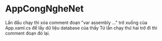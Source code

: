 # AppCongNgheNet
Lần đầu chạy thì xóa comment đoạn "var assembly ..." trở xuống của App.xaml.cs để lấy dữ liệu database của thầy
Từ lần chạy thứ hai trở đi thì comment đoạn đó lại.
